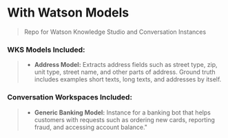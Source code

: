 # With Watson Models
> Repo for Watson Knowledge Studio and Conversation Instances

### WKS Models Included:
> * **Address Model:** Extracts address fields such as street type, zip, unit type, street name, and other parts of address. Ground truth includes examples short texts, long texts, and addresses by itself.

### Conversation Workspaces Included:
> * **Generic Banking Model:** Instance for a banking bot that helps customers with requests such as ordering new cards, reporting fraud, and accessing account balance."
